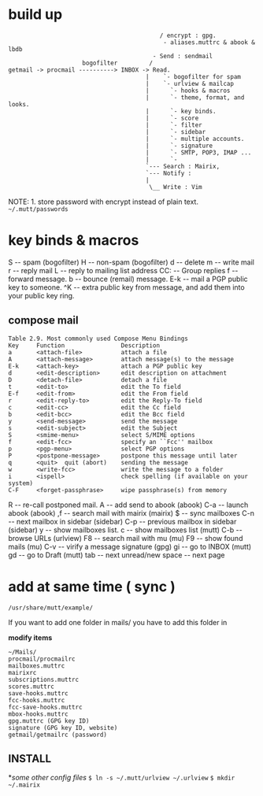 # build up
                                               / encrypt : gpg.
                                                - aliases.muttrc & abook & lbdb
                                             - Send : sendmail
                         bogofilter         /
    getmail -> procmail ----------> INBOX -> Read.
                                           |    `- bogofilter for spam
                                           |    `- urlview & mailcap
                                           |      `- hooks & macros
                                           |      `- theme, format, and looks.
                                           |      `- key binds.
                                           |      `- score
                                           |      `- filter
                                           |      `- sidebar
                                           |      `- multiple accounts.
                                           |      `- signature
                                           |      `- SMTP, POP3, IMAP ...
                                           |      `-
                                           `--- Search : Mairix,
                                           `--- Notify :
                                           |
                                            \__ Write : Vim

NOTE:
    1. store password with encrypt instead of plain text.
        `~/.mutt/passwords`


# key binds & macros
S -- spam (bogofilter)
H -- non-spam (bogofilter)
d -- delete
m -- write mail
r -- reply mail
L -- reply to mailing list address
CC:  -- Group replies
f -- forward message.
b -- bounce (remail) message.
E-k -- mail a PGP public key to someone.
^K -- extra public key from message, and add them into your public key ring.
## compose mail
    Table 2.9. Most commonly used Compose Menu Bindings
    Key 	Function 	            Description
    a 	    <attach-file> 	        attach a file
    A 	    <attach-message> 	    attach message(s) to the message
    E-k 	<attach-key> 	        attach a PGP public key
    d 	    <edit-description> 	    edit description on attachment
    D 	    <detach-file> 	        detach a file
    t 	    <edit-to> 	            edit the To field
    E-f 	<edit-from> 	        edit the From field
    r 	    <edit-reply-to> 	    edit the Reply-To field
    c 	    <edit-cc> 	            edit the Cc field
    b 	    <edit-bcc> 	            edit the Bcc field
    y 	    <send-message> 	        send the message
    s 	    <edit-subject> 	        edit the Subject
    S 	    <smime-menu> 	        select S/MIME options
    f 	    <edit-fcc> 	            specify an ``Fcc'' mailbox
    p 	    <pgp-menu> 	            select PGP options
    P 	    <postpone-message> 	    postpone this message until later
    q 	    <quit> 	quit (abort)    sending the message
    w 	    <write-fcc> 	        write the message to a folder
    i 	    <ispell> 	            check spelling (if available on your system)
    C-F 	<forget-passphrase> 	wipe passphrase(s) from memory
R -- re-call postponed mail.
A -- add send to abook (abook)
C-a -- launch abook (abook)
,f -- search mail with mairix (mairix)
$ -- sync mailboxes
C-n -- next mailbox in sidebar (sidebar)
C-p -- previous mailbox in sidebar (sidebar)
y -- show mailboxes list.
c -- show mailboxes list (mutt)
C-b -- browse URLs (urlview)
F8 -- search mail with mu (mu)
F9 -- show found mails (mu)
C-v -- virify a message signature (gpg)
gi -- go to INBOX (mutt)
gd -- go to Draft (mutt)
tab -- next unread/new
space -- next page

# add at same time ( sync )

`/usr/share/mutt/example/`

If you want to add one folder in mails/
you have to add this folder in

**modify items**

    ~/Mails/
    procmail/procmailrc
    mailboxes.muttrc
    mairixrc
    subscriptions.muttrc
    scores.muttrc
    save-hooks.muttrc
    fcc-hooks.muttrc
    fcc-save-hooks.muttrc
    mbox-hooks.muttrc
    gpg.muttrc (GPG key ID)
    signature (GPG key ID, website)
    getmail/getmailrc (password)

## INSTALL
**some other config files*
    `$ ln -s ~/.mutt/urlview ~/.urlview`
    `$ mkdir ~/.mairix`
